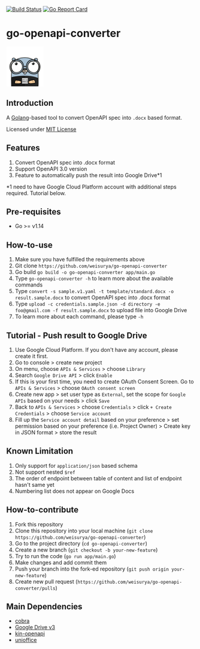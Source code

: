 [![Build Status](https://travis-ci.org/weisurya/go-openapi-converter.svg?branch=master)](https://travis-ci.org/weisurya/go-openapi-converter)
[![Go Report Card](https://goreportcard.com/badge/github.com/weisurya/go-openapi-converter)](https://goreportcard.com/report/github.com/weisurya/go-openapi-converter)

# go-openapi-converter
![alt text](./mascot.png "Logo Title Text 1")

## Introduction
A [Golang](https://golang.org/)-based tool to convert OpenAPI spec into `.docx` based format.

Licensed under [MIT License](LICENSE)

## Features
1. Convert OpenAPI spec into .docx format
2. Support OpenAPI 3.0 version
3. Feature to automatically push the result into Google Drive*1

*1 need to have Google Cloud Platform account with additional steps required. Tutorial below.

## Pre-requisites
- Go >= v1.14

## How-to-use
1. Make sure you have fulfilled the requirements above
2. Git clone `https://github.com/weisurya/go-openapi-converter`
3. Go build `go build -o go-openapi-converter app/main.go`
4. Type `go-openapi-converter -h` to learn more about the available commands
5. Type `convert -s sample.v1.yaml -t template/standard.docx -o result.sample.docx` to convert OpenAPI spec into .docx format
6. Type `upload -c credentials.sample.json -d directory -e foo@gmail.com -f result.sample.docx` to upload file into Google Drive
7. To learn more about each command, please type `-h`


## Tutorial - Push result to Google Drive
1. Use Google Cloud Platform. If you don't have any account, please create it first.
2. Go to console > create new project
3. On menu, choose `APIs & Services` > choose `Library`
4. Search `Google Drive API` > click `Enable`
5. If this is your first time, you need to create OAuth Consent Screen. Go to `APIs & Services` > choose `OAuth consent screen`
6. Create new app > set user type as `External`, set the scope for `Google APIs` based on your needs > click `Save`
7. Back to `APIs & Services` > choose `Credentials` > click `+ Create Credentials` > choose `Service account`
8. Fill up the `Service account detail` based on your preference > set permission based on your preference (i.e. Project Owner) > Create key in JSON format > store the result

## Known Limitation
1. Only support for `application/json` based schema
2. Not support nested `$ref`
3. The order of endpoint between table of content and list of endpoint hasn't same yet
4. Numbering list does not appear on Google Docs

## How-to-contribute
1. Fork this repository
2. Clone this repository into your local machine (`git clone https://github.com/weisurya/go-openapi-converter`)
3. Go to the project directory (`cd go-openapi-converter`)
4. Create a new branch (`git checkout -b your-new-feature`)
5. Try to run the code (`go run app/main.go`)
6. Make changes and add commit them
6. Push your branch into the fork-ed repository (`git push origin your-new-feature`)
7. Create new pull request (`https://github.com/weisurya/go-openapi-converter/pulls`)


## Main Dependencies
- [cobra](https://pkg.go.dev/github.com/spf13/cobra)
- [Google Drive v3](https://pkg.go.dev/google.golang.org/api/drive/v3)
- [kin-openapi](https://pkg.go.dev/github.com/getkin/kin-openapi/openapi3)
- [unioffice](https://github.com/unidoc/unioffice)